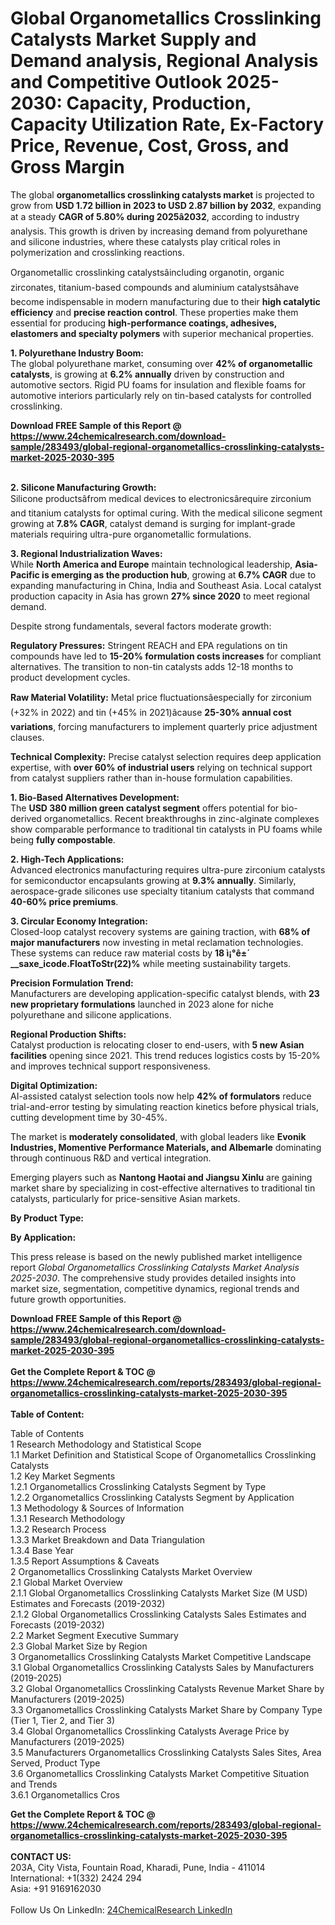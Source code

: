 <h1>Global Organometallics Crosslinking Catalysts Market Supply and Demand analysis, Regional Analysis  and Competitive Outlook 2025-2030: Capacity, Production, Capacity Utilization Rate, Ex-Factory Price, Revenue, Cost, Gross, and Gross Margin</h1><p>The global <strong>organometallics crosslinking catalysts market</strong> is projected to grow from <strong>USD 1.72 billion in 2023 to USD 2.87 billion by 2032</strong>, expanding at a steady <strong>CAGR of 5.80% during 2025â2032</strong>, according to industry analysis. This growth is driven by increasing demand from polyurethane and silicone industries, where these catalysts play critical roles in polymerization and crosslinking reactions.</p><p>Organometallic crosslinking catalystsâincluding organotin, organic zirconates, titanium-based compounds and aluminium catalystsâhave become indispensable in modern manufacturing due to their <strong>high catalytic efficiency</strong> and <strong>precise reaction control</strong>. These properties make them essential for producing <strong>high-performance coatings, adhesives, elastomers and specialty polymers</strong> with superior mechanical properties.</p><p><strong>1. Polyurethane Industry Boom:</strong><br>
The global polyurethane market, consuming over <strong>42% of organometallic catalysts</strong>, is growing at <strong>6.2% annually</strong> driven by construction and automotive sectors. Rigid PU foams for insulation and flexible foams for automotive interiors particularly rely on tin-based catalysts for controlled crosslinking.</p><div><b>Download FREE Sample of this Report @ 
            <a href="https://www.24chemicalresearch.com/download-sample/283493/global-regional-organometallics-crosslinking-catalysts-market-2025-2030-395">
            https://www.24chemicalresearch.com/download-sample/283493/global-regional-organometallics-crosslinking-catalysts-market-2025-2030-395</a></b></div><br><p><strong>2. Silicone Manufacturing Growth:</strong><br>
Silicone productsâfrom medical devices to electronicsârequire zirconium and titanium catalysts for optimal curing. With the medical silicone segment growing at <strong>7.8% CAGR</strong>, catalyst demand is surging for implant-grade materials requiring ultra-pure organometallic formulations.</p><p><strong>3. Regional Industrialization Waves:</strong><br>
While <strong>North America and Europe</strong> maintain technological leadership, <strong>Asia-Pacific is emerging as the production hub</strong>, growing at <strong>6.7% CAGR</strong> due to expanding manufacturing in China, India and Southeast Asia. Local catalyst production capacity in Asia has grown <strong>27% since 2020</strong> to meet regional demand.</p><p>Despite strong fundamentals, several factors moderate growth:</p><p><strong>Regulatory Pressures:</strong> Stringent REACH and EPA regulations on tin compounds have led to <strong>15-20% formulation costs increases</strong> for compliant alternatives. The transition to non-tin catalysts adds 12-18 months to product development cycles.</p><p><strong>Raw Material Volatility:</strong> Metal price fluctuationsâespecially for zirconium (+32% in 2022) and tin (+45% in 2021)âcause <strong>25-30% annual cost variations</strong>, forcing manufacturers to implement quarterly price adjustment clauses.</p><p><strong>Technical Complexity:</strong> Precise catalyst selection requires deep application expertise, with <strong>over 60% of industrial users</strong> relying on technical support from catalyst suppliers rather than in-house formulation capabilities.</p><p><strong>1. Bio-Based Alternatives Development:</strong><br>
The <strong>USD 380 million green catalyst segment</strong> offers potential for bio-derived organometallics. Recent breakthroughs in zinc-alginate complexes show comparable performance to traditional tin catalysts in PU foams while being <strong>fully compostable</strong>.</p><p><strong>2. High-Tech Applications:</strong><br>
Advanced electronics manufacturing requires ultra-pure zirconium catalysts for semiconductor encapsulants growing at <strong>9.3% annually</strong>. Similarly, aerospace-grade silicones use specialty titanium catalysts that command <strong>40-60% price premiums</strong>.</p><p><strong>3. Circular Economy Integration:</strong><br>
Closed-loop catalyst recovery systems are gaining traction, with <strong>68% of major manufacturers</strong> now investing in metal reclamation technologies. These systems can reduce raw material costs by <strong>18 ì¡°ê±´ __saxe_icode.FloatToStr(22)%</strong> while meeting sustainability targets.</p><p><strong>Precision Formulation Trend:</strong><br>
	Manufacturers are developing application-specific catalyst blends, with <strong>23 new proprietary formulations</strong> launched in 2023 alone for niche polyurethane and silicone applications.</p><p><strong>Regional Production Shifts:</strong><br>
	Catalyst production is relocating closer to end-users, with <strong>5 new Asian facilities</strong> opening since 2021. This trend reduces logistics costs by 15-20% and improves technical support responsiveness.</p><p><strong>Digital Optimization:</strong><br>
	AI-assisted catalyst selection tools now help <strong>42% of formulators</strong> reduce trial-and-error testing by simulating reaction kinetics before physical trials, cutting development time by 30-45%.</p><p>The market is <strong>moderately consolidated</strong>, with global leaders like <strong>Evonik Industries, Momentive Performance Materials, and Albemarle</strong> dominating through continuous R&amp;D and vertical integration.</p><p>Emerging players such as <strong>Nantong Haotai and Jiangsu Xinlu</strong> are gaining market share by specializing in cost-effective alternatives to traditional tin catalysts, particularly for price-sensitive Asian markets.</p><p><strong>By Product Type:</strong></p><p><strong>By Application:</strong></p><p>This press release is based on the newly published market intelligence report <em>Global Organometallics Crosslinking Catalysts Market Analysis 2025-2030</em>. The comprehensive study provides detailed insights into market size, segmentation, competitive dynamics, regional trends and future growth opportunities.</p><div><b>Download FREE Sample of this Report @ 
            <a href="https://www.24chemicalresearch.com/download-sample/283493/global-regional-organometallics-crosslinking-catalysts-market-2025-2030-395">
            https://www.24chemicalresearch.com/download-sample/283493/global-regional-organometallics-crosslinking-catalysts-market-2025-2030-395</a></b></div><br><div><b>Get the Complete Report & TOC @ 
            <a href="https://www.24chemicalresearch.com/reports/283493/global-regional-organometallics-crosslinking-catalysts-market-2025-2030-395">
            https://www.24chemicalresearch.com/reports/283493/global-regional-organometallics-crosslinking-catalysts-market-2025-2030-395</a></b></div><br>
            <b>Table of Content:</b><p>Table of Contents<br />
1 Research Methodology and Statistical Scope<br />
1.1 Market Definition and Statistical Scope of Organometallics Crosslinking Catalysts<br />
1.2 Key Market Segments<br />
1.2.1 Organometallics Crosslinking Catalysts Segment by Type<br />
1.2.2 Organometallics Crosslinking Catalysts Segment by Application<br />
1.3 Methodology & Sources of Information<br />
1.3.1 Research Methodology<br />
1.3.2 Research Process<br />
1.3.3 Market Breakdown and Data Triangulation<br />
1.3.4 Base Year<br />
1.3.5 Report Assumptions & Caveats<br />
2 Organometallics Crosslinking Catalysts Market Overview<br />
2.1 Global Market Overview<br />
2.1.1 Global Organometallics Crosslinking Catalysts Market Size (M USD) Estimates and Forecasts (2019-2032)<br />
2.1.2 Global Organometallics Crosslinking Catalysts Sales Estimates and Forecasts (2019-2032)<br />
2.2 Market Segment Executive Summary<br />
2.3 Global Market Size by Region<br />
3 Organometallics Crosslinking Catalysts Market Competitive Landscape<br />
3.1 Global Organometallics Crosslinking Catalysts Sales by Manufacturers (2019-2025)<br />
3.2 Global Organometallics Crosslinking Catalysts Revenue Market Share by Manufacturers (2019-2025)<br />
3.3 Organometallics Crosslinking Catalysts Market Share by Company Type (Tier 1, Tier 2, and Tier 3)<br />
3.4 Global Organometallics Crosslinking Catalysts Average Price by Manufacturers (2019-2025)<br />
3.5 Manufacturers Organometallics Crosslinking Catalysts Sales Sites, Area Served, Product Type<br />
3.6 Organometallics Crosslinking Catalysts Market Competitive Situation and Trends<br />
3.6.1 Organometallics Cros</p><div><b>Get the Complete Report & TOC @ 
            <a href="https://www.24chemicalresearch.com/reports/283493/global-regional-organometallics-crosslinking-catalysts-market-2025-2030-395">
            https://www.24chemicalresearch.com/reports/283493/global-regional-organometallics-crosslinking-catalysts-market-2025-2030-395</a></b></div><br><b>CONTACT US:</b><br>
            203A, City Vista, Fountain Road, Kharadi, Pune, India - 411014<br>
            International: +1(332) 2424 294<br>
            Asia: +91 9169162030 <br><br>
            Follow Us On LinkedIn: <a href="https://www.linkedin.com/company/24chemicalresearch/">24ChemicalResearch LinkedIn</a>
